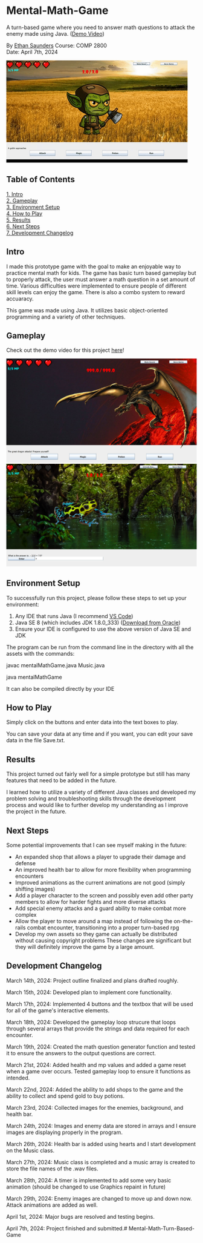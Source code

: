 # Mental-Math-Game
A turn-based game where you need to answer math questions to attack the enemy made using Java. ([Demo Video](https://youtu.be/zSeruhJnfVg))

By [Ethan Saunders](https://github.com/esaundere) 
Course: COMP 2800   
Date: April 7th, 2024

![Mental Math Game Gif](Assets/demo.gif)  

## Table of Contents
[1. Intro](#Intro)  
[2. Gameplay](#Gameplay)  
[3. Environment Setup](#Environment-Setup)  
[4. How to Play](#How-to-Play)  
[5. Results](#Results)  
[6. Next Steps](#Next-Steps)  
[7. Development Changelog](#Development-Changelog)

## Intro

I made this prototype game with the goal to make an enjoyable way to practice mental math for kids. The game has basic turn based gameplay but to properly attack, the user must answer a math question in a set amount of time. Various difficulties were implemented to ensure people of different skill levels can enjoy the game. There is also a combo system to reward accuaracy.

This game was made using Java. It utilizes basic object-oriented programming and a variety of other techniques.

## Gameplay

Check out the demo video for this project [here](https://youtu.be/zSeruhJnfVg)!

![Mental Math Game Battle](Assets/battle.png)  
![Mental Math Game Attack](Assets/attack.png)

## Environment Setup

To successfully run this project, please follow these steps to set up your environment:

1. Any IDE that runs Java (I recommend  [VS Code](https://code.visualstudio.com/download))
2. Java SE 8 (which includes JDK 1.8.0_333) ([Download from Oracle](https://www.oracle.com/java/technologies/javase/javase8u211-later-archive-downloads.html))
3. Ensure your IDE is configured to use the above version of Java SE and JDK

The program can be run from the command line in the directory with all the assets with the commands:

javac mentalMathGame.java Music.java

java mentalMathGame

It can also be compiled directly by your IDE 
## How to Play

Simply click on the buttons and enter data into the text boxes to play.

You can save your data at any time and if you want, you can edit your save data in the file Save.txt.

## Results

This project turned out fairly well for a simple prototype but still has many features that need to be added in the future.

I learned how to utilize a variety of different Java classes and developed my problem solving and troubleshooting skills through the development process and would like to further develop my understanding as I improve the project in the future.

## Next Steps
Some potential improvements that I can see myself making in the future:

- An expanded shop that allows a player to upgrade their damage and defense
- An improved health bar to allow for more flexibility when programming encounters
- Improved animations as the current animations are not good (simply shifting images)
- Add a player character to the screen and possibly even add other party members to allow for harder fights and more diverse attacks
- Add special enemy attacks and a guard ability to make combat more complex
- Allow the player to move around a map instead of following the on-the-rails combat encounter, transitioning into a proper turn-based rpg
- Develop my own assets so they game can actually be distributed without causing copyright problems
These changes are significant but they will definitely improve the game by a large amount.

## Development Changelog
March 14th, 2024: Project outline finalized and plans drafted roughly.

March 15th, 2024: Developed plan to implement core functionality.

March 17th, 2024: Implemented 4 buttons and the textbox that will be used for all of the game's interactive elements.

March 18th, 2024: Developed the gameplay loop strucure that loops through several arrays that provide the strings and data required for each encounter.

March 19th, 2024: Created the math question generator function and tested it to ensure the answers to the output questions are correct.

March 21st, 2024: Added health and mp values and added a game reset when a game over occurs. Tested gameplay loop to ensure it functions as intended.

March 22nd, 2024: Added the ability to add shops to the game and the ability to collect and spend gold to buy potions.

March 23rd, 2024: Collected images for the enemies, background, and health bar.

March 24th, 2024: Images and enemy data are stored in arrays and I ensure images are displaying properly in the program.

March 26th, 2024: Health bar is added using hearts and I start development on the Music class.

March 27th, 2024: Music class is completed and a music array is created to store the file names of the .wav files.

March 28th, 2024: A timer is implemented to add some very basic animation (should be changed to use Graphics repaint in future)

March 29th, 2024: Enemy images are changed to move up and down now. Attack animations are added as well.

April 1st, 2024: Major bugs are resolved and testing begins.

April 7th, 2024: Project finished and submitted.# Mental-Math-Turn-Based-Game
